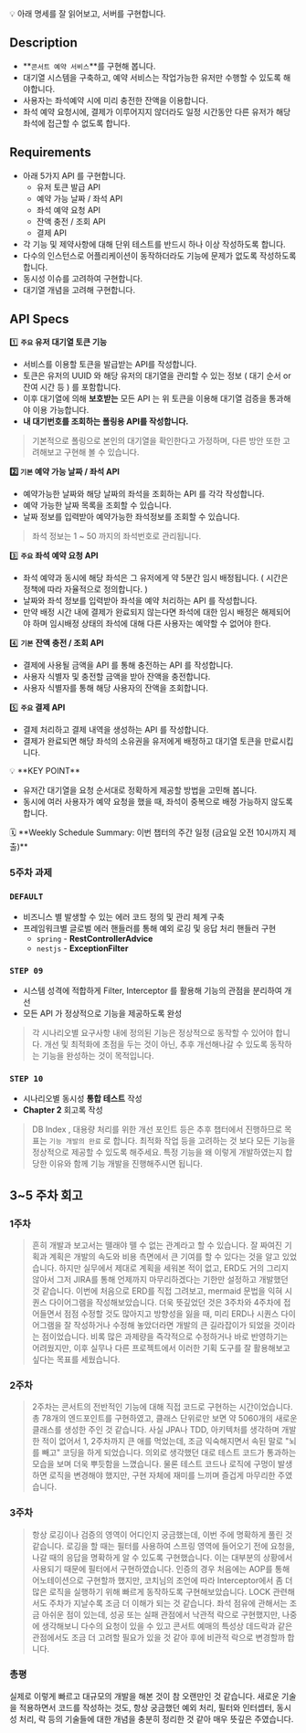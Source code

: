  <aside>
💡 아래 명세를 잘 읽어보고, 서버를 구현합니다.

</aside>

## Description

- **`콘서트 예약 서비스`**를 구현해 봅니다.
- 대기열 시스템을 구축하고, 예약 서비스는 작업가능한 유저만 수행할 수 있도록 해야합니다.
- 사용자는 좌석예약 시에 미리 충전한 잔액을 이용합니다.
- 좌석 예약 요청시에, 결제가 이루어지지 않더라도 일정 시간동안 다른 유저가 해당 좌석에 접근할 수 없도록 합니다.

## Requirements

- 아래 5가지 API 를 구현합니다.
    - 유저 토큰 발급 API
    - 예약 가능 날짜 / 좌석 API
    - 좌석 예약 요청 API
    - 잔액 충전 / 조회 API
    - 결제 API
- 각 기능 및 제약사항에 대해 단위 테스트를 반드시 하나 이상 작성하도록 합니다.
- 다수의 인스턴스로 어플리케이션이 동작하더라도 기능에 문제가 없도록 작성하도록 합니다.
- 동시성 이슈를 고려하여 구현합니다.
- 대기열 개념을 고려해 구현합니다.

## API Specs

1️⃣ **`주요` 유저 대기열 토큰 기능**

- 서비스를 이용할 토큰을 발급받는 API를 작성합니다.
- 토큰은 유저의 UUID 와 해당 유저의 대기열을 관리할 수 있는 정보 ( 대기 순서 or 잔여 시간 등 ) 를 포함합니다.
- 이후 대기열에 의해 **보호받는** 모든 API 는 위 토큰을 이용해 대기열 검증을 통과해야 이용 가능합니다.
- **내 대기번호를 조회하는 폴링용 API를 작성합니다.**

> 기본적으로 폴링으로 본인의 대기열을 확인한다고 가정하며, 다른 방안 또한 고려해보고 구현해 볼 수 있습니다.
> 

**2️⃣ `기본` 예약 가능 날짜 / 좌석 API**

- 예약가능한 날짜와 해당 날짜의 좌석을 조회하는 API 를 각각 작성합니다.
- 예약 가능한 날짜 목록을 조회할 수 있습니다.
- 날짜 정보를 입력받아 예약가능한 좌석정보를 조회할 수 있습니다.

> 좌석 정보는 1 ~ 50 까지의 좌석번호로 관리됩니다.
> 

3️⃣ **`주요` 좌석 예약 요청 API**

- 좌석 예약과 동시에 해당 좌석은 그 유저에게 약 5분간 임시 배정됩니다. ( 시간은 정책에 따라 자율적으로 정의합니다. )
- 날짜와 좌석 정보를 입력받아 좌석을 예약 처리하는 API 를 작성합니다.
- 만약 배정 시간 내에 결제가 완료되지 않는다면 좌석에 대한 임시 배정은 해제되어야 하며 임시배정 상태의 좌석에 대해 다른 사용자는 예약할 수 없어야 한다.

4️⃣ **`기본`**  **잔액 충전 / 조회 API**

- 결제에 사용될 금액을 API 를 통해 충전하는 API 를 작성합니다.
- 사용자 식별자 및 충전할 금액을 받아 잔액을 충전합니다.
- 사용자 식별자를 통해 해당 사용자의 잔액을 조회합니다.

5️⃣ **`주요` 결제 API**

- 결제 처리하고 결제 내역을 생성하는 API 를 작성합니다.
- 결제가 완료되면 해당 좌석의 소유권을 유저에게 배정하고 대기열 토큰을 만료시킵니다.

<aside>
💡 **KEY POINT**

</aside>

- 유저간 대기열을 요청 순서대로 정확하게 제공할 방법을 고민해 봅니다.
- 동시에 여러 사용자가 예약 요청을 했을 때, 좌석이 중복으로 배정 가능하지 않도록 합니다.

<aside>
🗓️ **Weekly Schedule Summary: 이번 챕터의 주간 일정 (금요일 오전 10시까지 제출)**

</aside>

### 5주차 과제

### **`DEFAULT`**

- 비즈니스 별 발생할 수 있는 에러 코드 정의 및 관리 체계 구축
- 프레임워크별 글로벌 에러 핸들러를 통해 예외 로깅 및 응답 처리 핸들러 구현
    - `spring` - **RestControllerAdvice**
    - `nestjs` - **ExceptionFilter**

### **`STEP 09`**

- 시스템 성격에 적합하게 Filter, Interceptor 를 활용해 기능의 관점을 분리하여 개선
- 모든 API 가 정상적으로 기능을 제공하도록 완성

> 각 시나리오별 요구사항 내에 정의된 기능은 정상적으로 동작할 수 있어야 합니다. 개선 및 최적화에 초점을 두는 것이 아닌, 추후 개선해나갈 수 있도록 동작하는 기능을 완성하는 것이 목적입니다.
> 

### **`STEP 10`**

- 시나리오별 동시성 **통합 테스트** 작성
- **Chapter 2** 회고록 작성

> DB Index , 대용량 처리를 위한 개선 포인트 등은 추후 챕터에서 진행하므로 목표는 `기능 개발의 완료` 로 합니다. 최적화 작업 등을 고려하는 것 보다 모든 기능을 정상적으로 제공할 수 있도록 해주세요. 특정 기능을 왜 이렇게 개발하였는지 합당한 이유와 함께 기능 개발을 진행해주시면 됩니다.
>

## 3~5 주차 회고

### 1주차

> 흔히 개발과 보고서는 뗄래야 뗄 수 없는 관계라고 할 수 있습니다. 잘 짜여진 기획과 계획은 개발의 속도와 비용 측면에서 큰 기여를 할 수 있다는 것을 알고 있었습니다. 하지만 실무에서 제대로 계획을 세워본 적이 없고, ERD도 거의 그리지 않아서 그저 JIRA를 통해 언제까지 마무리하겠다는 기한만 설정하고 개발했던 것 같습니다. 이번에 처음으로 ERD를 직접 그려보고, mermaid 문법을 익혀 시퀀스 다이어그램을 작성해보았습니다.
더욱 뜻깊었던 것은 3주차와 4주차에 접어들면서 점점 수정할 것도 많아지고 방향성을 잃을 때, 미리 ERD나 시퀀스 다이어그램을 잘 작성하거나 수정해 놓았더라면 개발의 큰 길라잡이가 되었을 것이라는 점이었습니다. 비록 많은 과제량을 즉각적으로 수정하거나 바로 반영하기는 어려웠지만, 이후 실무나 다른 프로젝트에서 이러한 기획 도구를 잘 활용해보고 싶다는 목표를 세웠습니다.

### 2주차
> 2주차는 콘서트의 전반적인 기능에 대해 직접 코드로 구현하는 시간이었습니다. 총 78개의 엔드포인트를 구현하였고, 클래스 단위로만 보면 약 5060개의 새로운 클래스를 생성한 주인 것 같습니다. 사실 JPA나 TDD, 아키텍처를 생각하며 개발한 적이 없어서 1, 2주차까지 큰 애를 먹었는데, 조금 익숙해지면서 속된 말로 "뇌를 빼고" 코딩을 하게 되었습니다.
의외로 생각했던 대로 테스트 코드가 통과하는 모습을 보며 더욱 뿌듯함을 느꼈습니다. 물론 테스트 코드나 로직에 구멍이 발생하면 로직을 변경해야 했지만, 구현 자체에 재미를 느끼며 즐겁게 마무리한 주였습니다.

### 3주차
> 항상 로깅이나 검증의 영역이 어디인지 궁금했는데, 이번 주에 명확하게 풀린 것 같습니다. 로깅을 할 때는 필터를 사용하여 스프링 영역에 들어오기 전에 요청을, 나갈 때의 응답을 명확하게 알 수 있도록 구현했습니다. 이는 대부분의 상황에서 사용되기 때문에 필터에서 구현하였습니다. 인증의 경우 처음에는 AOP를 통해 어노테이션으로 구현할까 했지만, 코치님의 조언에 따라 Interceptor에서 좀 더 많은 로직을 실행하기 위해 빠르게 동작하도록 구현해보았습니다.
LOCK 관련해서도 주차가 지날수록 조금 더 이해가 되는 것 같습니다. 좌석 점유에 관해서는 조금 아쉬운 점이 있는데, 성공 또는 실패 관점에서 낙관적 락으로 구현했지만, 나중에 생각해보니 다수의 요청이 있을 수 있고 콘서트 예매의 특성상 데드락과 같은 관점에서도 조금 더 고려할 필요가 있을 것 같아 후에 비관적 락으로 변경할까 합니다.

### 총평
실제로 이렇게 빠르고 대규모의 개발을 해본 것이 참 오랜만인 것 같습니다. 새로운 기술을 적용하면서 코드를 작성하는 것도, 항상 궁금했던 예외 처리, 필터와 인터셉터, 동시성 처리, 락 등의 기술들에 대한 개념을 충분히 정리한 것 같아 매우 뜻깊은 주였습니다.
